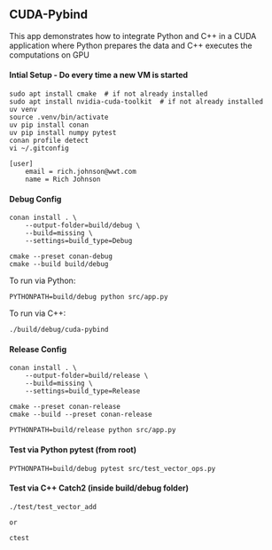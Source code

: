 ## CUDA-Pybind 

This app demonstrates how to integrate Python and C++ in a CUDA application where Python prepares the data and C++ executes the computations on GPU

#### Intial Setup - Do every time a new VM is started

    sudo apt install cmake  # if not already installed
    sudo apt install nvidia-cuda-toolkit  # if not already installed
    uv venv
    source .venv/bin/activate
    uv pip install conan
    uv pip install numpy pytest
    conan profile detect
    vi ~/.gitconfig

    [user]
        email = rich.johnson@wwt.com
        name = Rich Johnson


#### Debug Config

    conan install . \
        --output-folder=build/debug \
        --build=missing \
        --settings=build_type=Debug

    cmake --preset conan-debug
    cmake --build build/debug

To run via Python:

    PYTHONPATH=build/debug python src/app.py

To run via C++:

    ./build/debug/cuda-pybind

#### Release Config

    conan install . \
        --output-folder=build/release \
        --build=missing \
        --settings=build_type=Release

    cmake --preset conan-release
    cmake --build --preset conan-release

    PYTHONPATH=build/release python src/app.py


#### Test via Python pytest (from root)

    PYTHONPATH=build/debug pytest src/test_vector_ops.py

#### Test via C++ Catch2 (inside build/debug folder)

    ./test/test_vector_add 

    or

    ctest